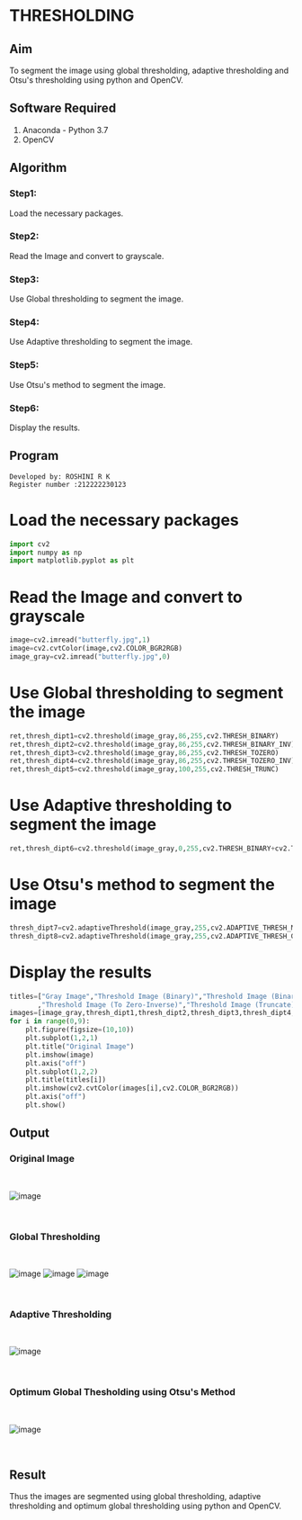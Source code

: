 # THRESHOLDING
## Aim
To segment the image using global thresholding, adaptive thresholding and Otsu's thresholding using python and OpenCV.

## Software Required
1. Anaconda - Python 3.7
2. OpenCV

## Algorithm

### Step1:
Load the necessary packages.
<br>

### Step2:
Read the Image and convert to grayscale.
<br>

### Step3:
Use Global thresholding to segment the image.
<br>

### Step4:
Use Adaptive thresholding to segment the image.
<br>

### Step5:
Use Otsu's method to segment the image.
<br>

### Step6:
Display the results.
<br>

## Program
```
Developed by: ROSHINI R K
Register number :212222230123
```
# Load the necessary packages
```python
import cv2
import numpy as np
import matplotlib.pyplot as plt
```




# Read the Image and convert to grayscale
```python
image=cv2.imread("butterfly.jpg",1)
image=cv2.cvtColor(image,cv2.COLOR_BGR2RGB)
image_gray=cv2.imread("butterfly.jpg",0)
```



# Use Global thresholding to segment the image
```python
ret,thresh_dipt1=cv2.threshold(image_gray,86,255,cv2.THRESH_BINARY)
ret,thresh_dipt2=cv2.threshold(image_gray,86,255,cv2.THRESH_BINARY_INV)
ret,thresh_dipt3=cv2.threshold(image_gray,86,255,cv2.THRESH_TOZERO)
ret,thresh_dipt4=cv2.threshold(image_gray,86,255,cv2.THRESH_TOZERO_INV)
ret,thresh_dipt5=cv2.threshold(image_gray,100,255,cv2.THRESH_TRUNC)
```



# Use Adaptive thresholding to segment the image
```python
ret,thresh_dipt6=cv2.threshold(image_gray,0,255,cv2.THRESH_BINARY+cv2.THRESH_OTSU)
```



# Use Otsu's method to segment the image 
```python
thresh_dipt7=cv2.adaptiveThreshold(image_gray,255,cv2.ADAPTIVE_THRESH_MEAN_C,cv2.THRESH_BINARY,11,2)
thresh_dipt8=cv2.adaptiveThreshold(image_gray,255,cv2.ADAPTIVE_THRESH_GAUSSIAN_C,cv2.THRESH_BINARY,11,2)
```



# Display the results
```python
titles=["Gray Image","Threshold Image (Binary)","Threshold Image (Binary Inverse)","Threshold Image (To Zero)"
       ,"Threshold Image (To Zero-Inverse)","Threshold Image (Truncate)","Otsu","Adaptive Threshold (Mean)","Adaptive Threshold (Gaussian)"]
images=[image_gray,thresh_dipt1,thresh_dipt2,thresh_dipt3,thresh_dipt4,thresh_dipt5,thresh_dipt6,thresh_dipt7,thresh_dipt8]
for i in range(0,9):
    plt.figure(figsize=(10,10))
    plt.subplot(1,2,1)
    plt.title("Original Image")
    plt.imshow(image)
    plt.axis("off")
    plt.subplot(1,2,2)
    plt.title(titles[i])
    plt.imshow(cv2.cvtColor(images[i],cv2.COLOR_BGR2RGB))
    plt.axis("off")
    plt.show()
```




## Output

### Original Image
<br>

![image](https://github.com/roshiniRK/THRESHOLDING/assets/118956165/1e3a613a-3f98-4b9b-920d-0fd113e01d42)


<br>


### Global Thresholding
<br>

![image](https://github.com/roshiniRK/THRESHOLDING/assets/118956165/9aa0d99a-16b1-4ee4-b817-807f01abc5ef)
![image](https://github.com/roshiniRK/THRESHOLDING/assets/118956165/3a93458f-972d-4336-b7f1-eb42d972fe89)
![image](https://github.com/roshiniRK/THRESHOLDING/assets/118956165/453fad6b-f6ac-4411-984f-e3d7201d18c7)




<br>


### Adaptive Thresholding
<br>

![image](https://github.com/roshiniRK/THRESHOLDING/assets/118956165/0b5bcebc-9f8e-46cf-bcbd-8bc89cd2b492)



<br>


### Optimum Global Thesholding using Otsu's Method
<br>

![image](https://github.com/roshiniRK/THRESHOLDING/assets/118956165/f319a0ac-c702-4357-83ac-77d16da8443f)



<br>



## Result
Thus the images are segmented using global thresholding, adaptive thresholding and optimum global thresholding using python and OpenCV.
